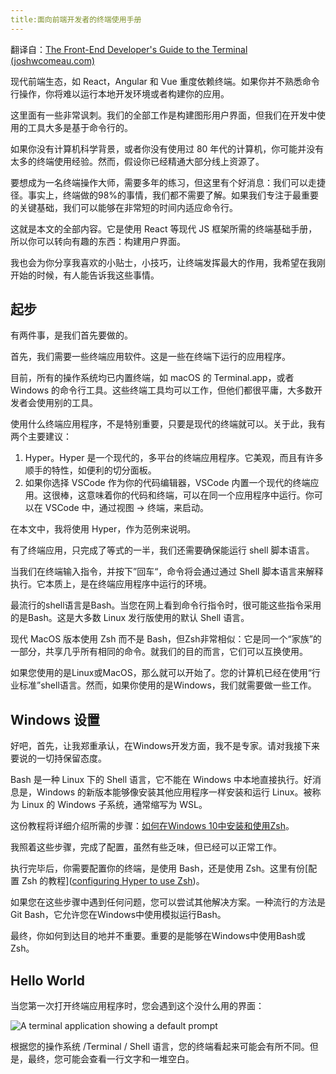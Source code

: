 ```yaml
---
title:面向前端开发者的终端使用手册
---
```




翻译自：[The Front-End Developer's Guide to the Terminal (joshwcomeau.com)](https://www.joshwcomeau.com/javascript/terminal-for-js-devs/)



现代前端生态，如 React，Angular 和 Vue 重度依赖终端。如果你并不熟悉命令行操作，你将难以运行本地开发环境或者构建你的应用。



这里面有一些非常讽刺。我们的全部工作是构建图形用户界面，但我们在开发中使用的工具大多是基于命令行的。



如果你没有计算机科学背景，或者你没有使用过 80 年代的计算机，你可能并没有太多的终端使用经验。然而，假设你已经精通大部分线上资源了。



要想成为一名终端操作大师，需要多年的练习，但这里有个好消息：我们可以走捷径。事实上，终端做的98%的事情，我们都不需要了解。如果我们专注于最重要的关键基础，我们可以能够在非常短的时间内适应命令行。



这就是本文的全部内容。它是使用 React 等现代 JS 框架所需的终端基础手册，所以你可以转向有趣的东西：构建用户界面。



我也会为你分享我喜欢的小贴士，小技巧，让终端发挥最大的作用，我希望在我刚开始的时候，有人能告诉我这些事情。



## 起步



有两件事，是我们首先要做的。



首先，我们需要一些终端应用软件。这是一些在终端下运行的应用程序。



目前，所有的操作系统均已内置终端，如 macOS 的 Terminal.app，或者 Windows  的命令行工具。这些终端工具均可以工作，但他们都很平庸，大多数开发者会使用别的工具。



使用什么终端应用程序，不是特别重要，只要是现代的终端就可以。关于此，我有两个主要建议：



1. Hyper。Hyper 是一个现代的，多平台的终端应用程序。它美观，而且有许多顺手的特性，如便利的切分面板。
2. 如果你选择 VSCode 作为你的代码编辑器，VSCode 内置一个现代的终端应用。这很棒，这意味着你的代码和终端，可以在同一个应用程序中运行。你可以在 VSCode 中，通过视图 -> 终端，来启动。 



在本文中，我将使用 Hyper，作为范例来说明。



有了终端应用，只完成了等式的一半，我们还需要确保能运行 shell 脚本语言。



当我们在终端输入指令，并按下”回车“，命令将会通过通过 Shell 脚本语言来解释执行。它本质上，是在终端应用程序中运行的环境。 



最流行的shell语言是Bash。当您在网上看到命令行指令时，很可能这些指令采用的是Bash。这是大多数 Linux 发行版使用的默认 Shell 语言。



现代 MacOS 版本使用 Zsh 而不是 Bash，但Zsh非常相似：它是同一个“家族”的一部分，共享几乎所有相同的命令。就我们的目的而言，它们可以互换使用。



如果您使用的是Linux或MacOS，那么就可以开始了。您的计算机已经在使用“行业标准”shell语言。然而，如果你使用的是Windows，我们就需要做一些工作。



## Windows 设置



好吧，首先，让我郑重承认，在Windows开发方面，我不是专家。请对我接下来要说的一切持保留态度。



Bash 是一种 Linux 下的 Shell 语言，它不能在 Windows 中本地直接执行。好消息是，Windows 的新版本能够像安装其他应用程序一样安装和运行 Linux。被称为 Linux 的  Windows 子系统，通常缩写为 WSL。



这份教程将详细介绍所需的步骤：[如何在Windows 10中安装和使用Zsh](https://candid.technology/zsh-windows-10/)。



我照着这些步骤，完成了配置，虽然有些乏味，但已经可以正常工作。



执行完毕后，你需要配置你的终端，是使用 Bash，还是使用 Zsh。这里有份[配置 Zsh 的教程]([configuring Hyper to use Zsh](https://hashnode.com/post/customize-hyper-terminal-in-windows-using-oh-my-zsh-and-powerline-fonts-ckggfmcwc00brrls1f8va9jfl#install-hyper-terminal))。



如果您在这些步骤中遇到任何问题，您可以尝试其他解决方案。一种流行的方法是Git Bash，它允许您在Windows中使用模拟运行Bash。





最终，你如何到达目的地并不重要。重要的是能够在Windows中使用Bash或Zsh。



## Hello World



当您第一次打开终端应用程序时，您会遇到这个没什么用的界面：



![A terminal application showing a default prompt](https://www.joshwcomeau.com/_next/image/?url=%2Fimages%2Fterminal-for-js-devs%2Ft-initial.png&w=3840&q=75)



根据您的操作系统 /Terminal / Shell 语言，您的终端看起来可能会有所不同。但是，最终，您可能会查看一行文字和一堆空白。



